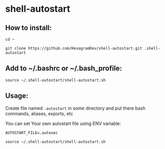 # shell-autostart

## How to install:

``cd ~``

``git clone https://github.com/HexagramDev/shell-autostart.git .shell-autostart``

## Add to ~/.bashrc or ~/.bash_profile:

``source ~/.shell-autostart/shell-autostart.sh``

## Usage:

Create file named ``.autostart`` in some directory and put there bash commands, aliases, exports, etc

You can set Your own autostart file using ENV variable:

``AUTOSTART_FILE=.autexec``

``source ~/.shell-autostart/shell-autostart.sh``
